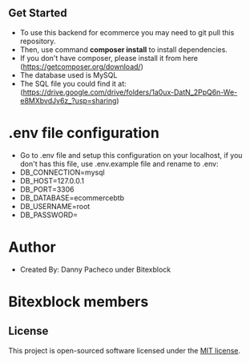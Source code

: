 ## Get Started
- To use this backend for ecommerce you may need to git pull this repository.
- Then, use command **composer install** to install dependencies.
- If you don't have composer, please install it from here (https://getcomposer.org/download/)
- The database used is MySQL
- The SQL file you could find it at: (https://drive.google.com/drive/folders/1a0ux-DatN_2PpQ6n-We-e8MXbvdJv6z_?usp=sharing)

# .env file configuration
- Go to .env file and setup this configuration on your localhost, if you don't has this file, use .env.example file and rename to .env: 
- DB_CONNECTION=mysql
- DB_HOST=127.0.0.1
- DB_PORT=3306
- DB_DATABASE=ecommercebtb
- DB_USERNAME=root
- DB_PASSWORD=

# Author
- Created By: Danny Pacheco under Bitexblock

# Bitexblock members


## License

This project is open-sourced software licensed under the [MIT license](https://opensource.org/licenses/MIT).
